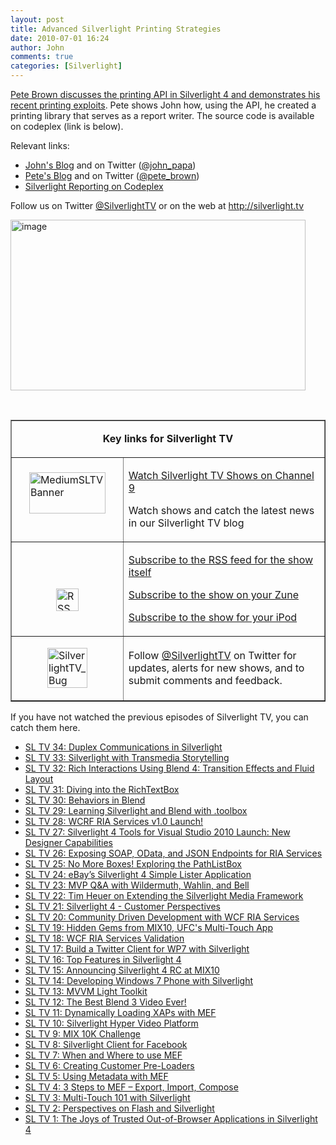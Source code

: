 ```yaml
---
layout: post
title: Advanced Silverlight Printing Strategies
date: 2010-07-01 16:24
author: John
comments: true
categories: [Silverlight]
---
```

<p><a href="http://jpapa.me/sltv35">Pete Brown discusses the printing API in Silverlight 4 and demonstrates his recent printing exploits</a>. Pete shows John how, using the API, he created a printing library that serves as a report writer. The source code is available on codeplex (link is below).&#160; </p>  <p>Relevant links:</p>  <ul>   <li><a href="/">John's Blog</a> and on Twitter (<a href="http://twitter.com/john_papa">@john_papa</a>) </li>    <li><a href="http://10rem.net/">Pete's Blog</a> and on Twitter (<a href="http://twitter.com/pete_brown">@pete_brown</a>) </li>    <li><a href="http://silverlightreporting.codeplex.com">Silverlight Reporting on Codeplex</a></li> </ul>  <p>Follow us on Twitter <a href="http://www.twitter.com/SilverlightTV">@SilverlightTV</a> or on the web at <a href="http://silverlight.tv">http://silverlight.tv</a></p>  <p><a href="http://jpapa.me/sltv35"><img style="border-bottom: 0px; border-left: 0px; display: inline; border-top: 0px; border-right: 0px" title="image" border="0" alt="image" src="/wp-content/uploads/files/media/image/WindowsLiveWriter/AdvancedSilverlightPrintingStrategies_BC9D/image_3.png" width="472" height="273" /></a> </p>  <p>&#160;</p>  <table border="1" cellspacing="0" cellpadding="5"><tbody>     <tr>       <td colspan="2">         <p align="center"><b>Key links for Silverlight TV</b></p>       </td>     </tr>      <tr>       <td width="162">         <p><a href="http://channel9.msdn.com/shows/SilverlightTV/"><img style="border-right-width: 0px; display: block; float: none; border-top-width: 0px; border-bottom-width: 0px; margin-left: auto; border-left-width: 0px; margin-right: auto" title="MediumSLTVBanner" border="0" alt="MediumSLTVBanner" src="/wp-content/uploads/files/media/image/WindowsLiveWriter/3StepstoMEFSilverlightTVEpisode4_12BDA/MediumSLTVBanner_3.png" width="122" height="66" /></a>&#160;</p>       </td>        <td width="306">         <p><a href="http://silverlight.tv/">Watch Silverlight TV Shows on Channel 9</a></p>          <p>Watch shows and catch the latest news in our Silverlight TV blog</p>       </td>     </tr>      <tr>       <td width="162">         <p>&#160;</p>          <p><a href="/wp-content/uploads/files/media/image/WindowsLiveWriter/3StepstoMEFSilverlightTVEpisode4_12BDA/RSS_2.png"><img style="border-right-width: 0px; display: block; float: none; border-top-width: 0px; border-bottom-width: 0px; margin-left: auto; border-left-width: 0px; margin-right: auto" title="RSS" border="0" alt="RSS" src="/wp-content/uploads/files/media/image/WindowsLiveWriter/3StepstoMEFSilverlightTVEpisode4_12BDA/RSS_thumb.png" width="36" height="36" /></a></p>       </td>        <td width="306">         <p><a href="http://channel9.msdn.com/shows/SilverlightTV/RSS/">Subscribe to the RSS feed for the show itself</a></p>          <p><a href="http://channel9.msdn.com/shows/SilverlightTV/feed/zune/">Subscribe to the show on your Zune</a></p>          <p><a href="http://channel9.msdn.com/shows/SilverlightTV/feed/ipod/">Subscribe to the show for your iPod</a></p>       </td>     </tr>      <tr>       <td width="162">         <p><a href="/wp-content/uploads/files/media/image/WindowsLiveWriter/7f977e907c4d_EE29/SilverlightTV_Bug_2.png"><img style="border-right-width: 0px; display: block; float: none; border-top-width: 0px; border-bottom-width: 0px; margin-left: auto; border-left-width: 0px; margin-right: auto" title="SilverlightTV_Bug" border="0" alt="SilverlightTV_Bug" src="/wp-content/uploads/files/media/image/WindowsLiveWriter/7f977e907c4d_EE29/SilverlightTV_Bug_thumb.png" width="64" height="64" /></a></p>       </td>        <td width="306">         <p>Follow <a href="http://www.twitter.com/SilverlightTV">@SilverlightTV</a> on Twitter for updates, alerts for new shows, and to submit comments and feedback.</p>       </td>     </tr>   </tbody></table>  <p>If you have not watched the previous episodes of Silverlight TV, you can catch them here.</p>  <ul>   <li><a href="http://jpapa.me/sltv34">SL TV 34: Duplex Communications in Silverlight</a></li>    <li><a href="http://jpapa.me/sltv33">SL TV 33: Silverlight with Transmedia Storytelling</a> </li>    <li><a href="http://jpapa.me/sltv32">SL TV 32: Rich Interactions Using Blend 4: Transition Effects and Fluid Layout</a> </li>    <li><a href="http://jpapa.me/sltv31">SL TV 31: Diving into the RichTextBox</a> </li>    <li><a href="http://jpapa.me/sltv30">SL TV 30: Behaviors in Blend</a> </li>    <li><a href="http://jpapa.me/sltv29">SL TV 29: Learning Silverlight and Blend with .toolbox</a> </li>    <li><a href="http://jpapa.me/sltv28">SL TV 28: WCRF RIA Services v1.0 Launch!</a> </li>    <li><a href="http://jpapa.me/sltv27">SL TV 27: Silverlight 4 Tools for Visual Studio 2010 Launch: New Designer Capabilities</a> </li>    <li><a href="http://jpapa.me/sltv26">SL TV 26: Exposing SOAP, OData, and JSON Endpoints for RIA Services</a> </li>    <li><a href="http://jpapa.me/sltv25">SL TV 25: No More Boxes! Exploring the PathListBox</a> </li>    <li><a href="http://jpapa.me/sltv24  ">SL TV 24: eBay’s Silverlight 4 Simple Lister Application</a> </li>    <li><a href="http://jpapa.me/sltv23  ">SL TV 23: MVP Q&amp;A with Wildermuth, Wahlin, and Bell</a> </li>    <li><a href="http://jpapa.me/sltv22">SL TV 22: Tim Heuer on Extending the Silverlight Media Framework</a> </li>    <li><a href="http://jpapa.me/sltv21">SL TV 21: Silverlight 4 - Customer Perspectives</a> </li>    <li><a href="http://jpapa.me/sltv20">SL TV 20: Community Driven Development with WCF RIA Services</a> </li>    <li><a href="http://jpapa.me/sltv19">SL TV 19: Hidden Gems from MIX10, UFC's Multi-Touch App</a> </li>    <li><a href="http://jpapa.me/sltv18">SL TV 18: WCF RIA Services Validation</a> </li>    <li><a href="http://jpapa.me/sltv17">SL TV 17: Build a Twitter Client for WP7 with Silverlight</a> </li>    <li><a href="http://jpapa.me/sltv16">SL TV 16: Top Features in Silverlight 4</a>&#160; </li>    <li><a href="http://jpapa.me/sltv15">SL TV 15: Announcing Silverlight 4 RC at MIX10</a> </li>    <li><a href="http://jpapa.me/sltv14">SL TV 14: Developing Windows 7 Phone with Silverlight</a> </li>    <li><a href="http://jpapa.me/sltv13">SL TV 13: MVVM Light Toolkit</a> </li>    <li><a href="http://jpapa.me/sltv12">SL TV 12: The Best Blend 3 Video Ever!</a> </li>    <li><a href="http://jpapa.me/sltv11">SL TV 11: Dynamically Loading XAPs with MEF</a> </li>    <li><a href="http://jpapa.me/sltv10">SL TV 10: Silverlight Hyper Video Platform</a> </li>    <li><a href="http://jpapa.me/sltv09">SL TV 9: MIX 10K Challenge</a> </li>    <li><a href="http://jpapa.me/sltv08">SL TV 8: Silverlight Client for Facebook</a> </li>    <li><a href="http://jpapa.me/sltv07">SL TV 7: When and Where to use MEF</a> </li>    <li><a href="http://jpapa.me/sltv06">SL TV 6: Creating Customer Pre-Loaders</a> </li>    <li><a href="http://jpapa.me/sltv05">SL TV 5: Using Metadata with MEF</a> </li>    <li><a href="http://jpapa.me/sltv04">SL TV 4: 3 Steps to MEF – Export, Import, Compose</a> </li>    <li><a href="http://jpapa.me/sltv03">SL TV 3: Multi-Touch 101 with Silverlight</a> </li>    <li><a href="http://jpapa.me/sltv02">SL TV 2: Perspectives on Flash and Silverlight</a> </li>    <li><a href="http://jpapa.me/sltv01">SL TV 1: The Joys of Trusted Out-of-Browser Applications in Silverlight 4</a> </li> </ul>

